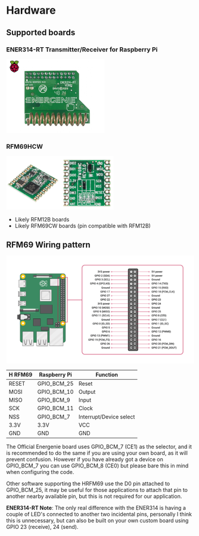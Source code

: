 # Hardware

## Supported boards

### ENER314-RT Transmitter/Receiver for Raspberry Pi

<img src="images/ENER314-RT.jpg" alt="ENER314-RT" style="zoom: 33%;" />

### RFM69HCW  
<img src="images/rfm69hcw.jpg" alt="rfm69hcw" style="zoom:24%;" /><img src="images/rfm69hcw-back.jpg" alt="rfm69hcw-back" style="zoom:24%;" />


 - Likely RFM12B boards
 - Likely RFM69CW boards (pin compatible with RFM12B)

## RFM69 Wiring pattern

![GPIO-Pinout-Diagram-2](images/GPIO-Pinout-Diagram-2.png)

|H RFM69|Raspberry Pi| Function |
| ---- | ---- | ---- |
|RESET|GPIO_BCM_25| Reset |
|MOSI|GPIO_BCM_10| Output |
|MISO|GPIO_BCM_9| Input |
|SCK|GPIO_BCM_11| Clock |
|NSS|GPIO_BCM_7| Interrupt/Device select|
|3.3V|3.3V| VCC |
|GND|GND| GND |

The Official Energenie board uses GPIO_BCM_7 (CE1) as the selector, and it is recommended to do the same if you are using your own board, as it will prevent confusion. However if you have already got a device
on GPIO_BCM_7 you can use GPIO_BCM_8 (CE0) but please bare this in mind when configuring the code.

Other software supporting the HRFM69 use the D0 pin attached to GPIO_BCM_25, it may be useful for those applications to attach that pin to another nearby available pin, but this is not required for our application.

**ENER314-RT Note**: The only real difference with the ENER314 is having a couple of LED's connected to another two incidental pins, personally I think this is unnecessary, but can also be built on your own custom board using GPIO 23 (receive), 24 (send).
